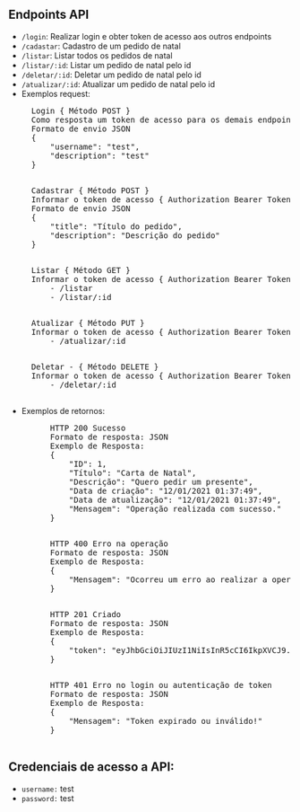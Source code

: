 ## Endpoints API
* `/login`: Realizar login e obter token de acesso aos outros endpoints
* `/cadastar`: Cadastro de um pedido de natal
* `/listar`: Listar todos os pedidos de natal
* `/listar/:id`: Listar um pedido de natal pelo id
* `/deletar/:id`: Deletar um pedido de natal pelo id
* `/atualizar/:id`: Atualizar um pedido de natal pelo id
* Exemplos request:
    <pre>
    Login { Método POST }
    Como resposta um token de acesso para os demais endpoints
    Formato de envio JSON
	{	
		"username": "test",
		"description": "test"
	} 
    </pre>
    <pre>
    Cadastrar { Método POST }
    Informar o token de acesso { Authorization Bearer Token }
    Formato de envio JSON
	{	
		"title": "Título do pedido",
		"description": "Descrição do pedido"
	} 
    </pre>
    <pre>
    Listar { Método GET }
    Informar o token de acesso { Authorization Bearer Token }
        - /listar
        - /listar/:id
    </pre>
    <pre>
    Atualizar { Método PUT }
    Informar o token de acesso { Authorization Bearer Token }
        - /atualizar/:id
    </pre>
    <pre>
    Deletar - { Método DELETE }
    Informar o token de acesso { Authorization Bearer Token }
        - /deletar/:id
    </pre>
* Exemplos de retornos:
    <pre>
        HTTP 200 Sucesso
        Formato de resposta: JSON
        Exemplo de Resposta:
        {
            "ID": 1,
            "Título": "Carta de Natal",
            "Descrição": "Quero pedir um presente",
            "Data de criação": "12/01/2021 01:37:49",
            "Data de atualização": "12/01/2021 01:37:49",
            "Mensagem": "Operação realizada com sucesso."
        }
    </pre>
    <pre>
        HTTP 400 Erro na operação
        Formato de resposta: JSON
        Exemplo de Resposta:
        {
            "Mensagem": "Ocorreu um erro ao realizar a operação, tente novamente mais tarde. Verifique os dados informados na sua requisição."
        }
    </pre>
    <pre>
        HTTP 201 Criado
        Formato de resposta: JSON
        Exemplo de Resposta:
        {
            "token": "eyJhbGciOiJIUzI1NiIsInR5cCI6IkpXVCJ9.eyJpZCI6MSwiaWF0IjoxNjEwODMwMDkyLCJleHAiOjE2MTA4MzAzOTJ9.35gO7Bwg-EdEzBPGGoWuDIDACJh2QTDda-OKTrO5bAA"
        }
    </pre>
    <pre>
        HTTP 401 Erro no login ou autenticação de token
        Formato de resposta: JSON
        Exemplo de Resposta:
        {
            "Mensagem": "Token expirado ou inválido!"
        }
    </pre>
 ## Credenciais de acesso a API:
* `username:` test
* `password:` test


